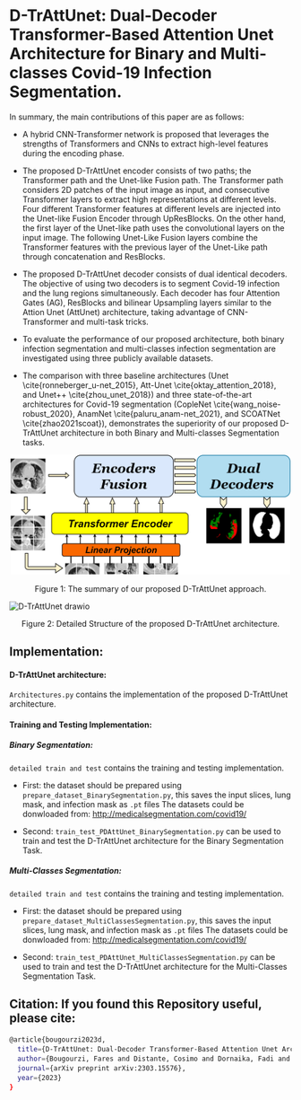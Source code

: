 # D-TrAttUnet: Dual-Decoder Transformer-Based Attention Unet  Architecture for Binary and Multi-classes Covid-19 Infection Segmentation.

In summary, the main contributions of this paper are as follows:

- A hybrid CNN-Transformer network is proposed that leverages the strengths of Transformers and CNNs to extract high-level features during the encoding phase.

- The proposed D-TrAttUnet encoder consists of two paths; the Transformer path and the Unet-like Fusion path. The Transformer path considers 2D patches of the input image as input, and consecutive Transformer layers to extract high representations at different levels. Four different Transformer features at different levels are injected into the Unet-like Fusion Encoder through UpResBlocks. On the other hand, the first layer of the Unet-like path uses the convolutional layers on the input image. The following Unet-Like Fusion layers combine the Transformer features with the previous layer of the Unet-Like path through concatenation and ResBlocks.

- The proposed D-TrAttUnet decoder consists of dual identical decoders. The objective of using two decoders is to segment Covid-19 infection and the lung regions simultaneously. Each decoder has four Attention Gates (AG), ResBlocks and bilinear Upsampling  layers similar to the Attion Unet (AttUnet) architecture, taking advantage of CNN-Transformer and multi-task tricks.


- To evaluate the performance of our proposed architecture, both binary infection segmentation and multi-classes infection segmentation are investigated using three publicly available datasets. 

- The comparison with three baseline architectures (Unet \cite{ronneberger_u-net_2015}, Att-Unet \cite{oktay_attention_2018}, and Unet++ \cite{zhou_unet_2018}) and three state-of-the-art architectures for Covid-19 segmentation (CopleNet \cite{wang_noise-robust_2020}, AnamNet \cite{paluru_anam-net_2021}, and SCOATNet \cite{zhao2021scoat}), demonstrates the superiority of our proposed D-TrAttUnet architecture in both Binary and Multi-classes Segmentation tasks.

 <!-- + ![General drawio (1)](https://user-images.githubusercontent.com/18519110/233785211-8edaf09f-1fef-4b4e-9b76-9870b8bea9a9.png)+ -->
<p align="center">
 <img src="https://github.com/faresbougourzi/D-TrAttUnet/blob/main2/Images/General.png" width="500" hight= "500" />
</p>
<p align="center">
  Figure 1: The summary of our proposed D-TrAttUnet approach.
</p> 

 ![D-TrAttUnet drawio](https://user-images.githubusercontent.com/18519110/233785158-3c28b2c2-5872-42b4-bfb2-f37eb9a2183f.png)


<p align="center">
  Figure 2: Detailed Structure of the proposed D-TrAttUnet architecture.
</p> 

## Implementation:
#### D-TrAttUnet architecture:
``` Architectures.py ``` contains the implementation of the proposed D-TrAttUnet architecture.


#### Training and Testing Implementation:
##### Binary Segmentation:

``` detailed train and test ``` contains the training and testing implementation.

- First: the dataset should be prepared using ``` prepare_dataset_BinarySegmentation.py ```, this saves the input slices, lung mask, and infection mask as ``` .pt ``` files
The datasets could be donwloaded from: http://medicalsegmentation.com/covid19/

- Second:  ``` train_test_PDAttUnet_BinarySegmentation.py ``` can be used to train and test the D-TrAttUnet architecture for the Binary Segmentation Task.

##### Multi-Classes Segmentation:

``` detailed train and test ``` contains the training and testing implementation.

- First: the dataset should be prepared using ``` prepare_dataset_MultiClassesSegmentation.py ```, this saves the input slices, lung mask, and infection mask as ``` .pt ``` files
The datasets could be donwloaded from: http://medicalsegmentation.com/covid19/

- Second:  ``` train_test_PDAttUnet_MultiClassesSegmentation.py ``` can be used to train and test the D-TrAttUnet architecture for the Multi-Classes Segmentation Task.


## Citation: If you found this Repository useful, please cite:

```bash
@article{bougourzi2023d,
  title={D-TrAttUnet: Dual-Decoder Transformer-Based Attention Unet Architecture for Binary and Multi-classes Covid-19 Infection Segmentation},
  author={Bougourzi, Fares and Distante, Cosimo and Dornaika, Fadi and Taleb-Ahmed, Abdelmalik},
  journal={arXiv preprint arXiv:2303.15576},
  year={2023}
}
```
 

